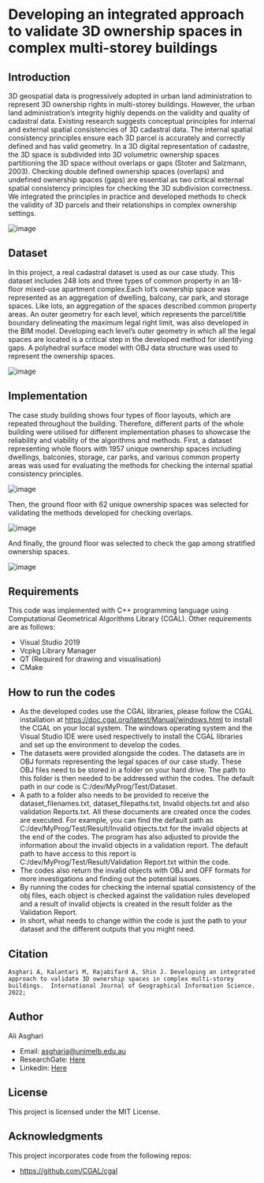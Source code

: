# Developing an integrated approach to validate 3D ownership spaces in complex multi-storey buildings
## Introduction 
3D geospatial data is progressively adopted in urban land administration to represent 3D ownership rights in multi-storey buildings. However, the urban land administration’s integrity highly depends on the validity and quality of cadastral data. Existing research suggests conceptual principles for internal and external spatial consistencies of 3D cadastral data. The internal spatial consistency principles ensure each 3D parcel is accurately and correctly defined and has valid geometry. In a 3D digital representation of cadastre, the 3D space is subdivided into 3D volumetric ownership spaces partitioning the 3D space without overlaps or gaps (Stoter and Salzmann, 2003). Checking double defined ownership spaces (overlaps) and undefined ownership spaces (gaps) are essential as two critical external spatial consistency principles for checking the 3D subdivision correctness. We integrated the principles in practice and developed methods to check the validity of 3D parcels and their relationships in complex ownership settings. 

![image](https://user-images.githubusercontent.com/40024785/174431870-3e0930eb-874c-49cd-bb88-92d3de2e289f.png)

## Dataset
In this project, a real cadastral dataset is used as our case study. This dataset includes 248 lots and three types of common property in an 18-floor mixed-use apartment complex.Each lot’s ownership space was represented as an aggregation of dwelling, balcony, car park, and storage spaces. Like lots, an aggregation of the spaces described common property areas. An outer geometry for each level, which represents the parcel/title boundary delineating the maximum legal right limit, was also developed in the BIM model. Developing each level’s outer geometry in which all the legal spaces are located is a critical step in the developed method for identifying gaps. A polyhedral surface model with OBJ data structure was used to represent the ownership spaces. 

![image](https://user-images.githubusercontent.com/40024785/174432091-573ab5f1-8230-4c3e-8ecc-510ba8171fbf.png)

## Implementation
The case study building shows four types of floor layouts, which are repeated throughout the building. Therefore, different parts of the whole building were utilised for different implementation phases to showcase the reliability and viability of the algorithms and methods. First, a dataset representing whole floors with 1957 unique ownership spaces including dwellings, balconies, storage, car parks, and various common property areas was used for evaluating the methods for checking the internal spatial consistency principles. 

![image](https://user-images.githubusercontent.com/40024785/174432685-db6ad49b-d6cf-43e8-be06-362d33f3beda.png)

Then, the ground floor with 62 unique ownership spaces was selected for validating the methods developed for checking overlaps.

![image](https://user-images.githubusercontent.com/40024785/174432725-0f3aec3f-9ec7-4d53-a842-4cb200b247fa.png)

And finally, the ground floor was selected to check the gap among stratified ownership spaces. 

![image](https://user-images.githubusercontent.com/40024785/174432782-f17d9e08-3923-4929-a754-2d3f56903ada.png)

## Requirements
This code was implemented with C++ programming language using Computational Geometrical Algorithms Library (CGAL). Other requirements are as follows: 
- Visual Studio 2019
- Vcpkg Library Manager
- QT (Required for drawing and visualisation)
- CMake

## How to run the codes
-	As the developed codes use the CGAL libraries, please follow the CGAL installation at https://doc.cgal.org/latest/Manual/windows.html to install the CGAL on your local system. The windows operating system and the Visual Studio IDE were used respectively to install the CGAL libraries and set up the environment to develop the codes.
-	The datasets were provided alongside the codes. The datasets are in OBJ formats representing the legal spaces of our case study. These OBJ files need to be stored in a folder on your hard drive. The path to this folder is then needed to be addressed within the codes. The default path in our code is C:/dev/MyProg/Test/Dataset.
-	A path to a folder also needs to be provided to receive the dataset_filenames.txt, dataset_filepaths.txt, Invalid objects.txt and also validation Reports.txt. All these documents are created once the codes are executed. For example, you can find the default path as C:/dev/MyProg/Test/Result/Invalid objects.txt for the invalid objects at the end of the codes. The program has also adjusted to provide the information about the invalid objects in a validation report. The default path to have access to this report is C:/dev/MyProg/Test/Result/Validation Report.txt within the code.
-	The codes also return the invalid objects with OBJ and OFF formats for more investigations and finding out the potential issues. 
-	By running the codes for checking the internal spatial consistency of the obj files, each object is checked against the validation rules developed and a result of invalid objects is created in the result folder as the Validation Report. 
-	In short, what needs to change within the code is just the path to your dataset and the different outputs that you might need. 

## Citation
```
Asghari A, Kalantari M, Rajabifard A, Shin J. Developing an integrated approach to validate 3D ownership spaces in complex multi-storey buildings.  International Journal of Geographical Information Science. 2022;
```
## Author
Ali Asghari
- Email: <asgharia@unimelb.edu.au>
- ResearchGate: [Here](https://www.researchgate.net/profile/Ali-Asghari-10)
- Linkedin: [Here](https://www.linkedin.com/in/aliiasgharii/)

## License
This project is licensed under the MIT License.

## Acknowledgments
This project incorporates code from the following repos:
- https://github.com/CGAL/cgal
